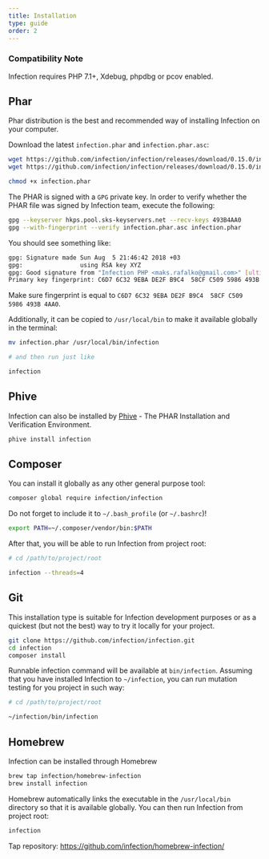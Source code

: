 ```yaml
---
title: Installation
type: guide
order: 2
---
```


### Compatibility Note

Infection requires PHP 7.1+, Xdebug, phpdbg or pcov enabled.

## Phar

Phar distribution is the best and recommended way of installing Infection on your computer.

Download the latest `infection.phar` and `infection.phar.asc`:

``` bash
wget https://github.com/infection/infection/releases/download/0.15.0/infection.phar
wget https://github.com/infection/infection/releases/download/0.15.0/infection.phar.asc

chmod +x infection.phar
```

The PHAR is signed with a `GPG` private key. In order to verify whether the PHAR file was signed by Infection team, execute the following:

```bash
gpg --keyserver hkps.pool.sks-keyservers.net --recv-keys 493B4AA0
gpg --with-fingerprint --verify infection.phar.asc infection.phar
```

You should see something like:

```bash
gpg: Signature made Sun Aug  5 21:46:42 2018 +03
gpg:                using RSA key XYZ
gpg: Good signature from "Infection PHP <maks.rafalko@gmail.com>" [ultimate]
Primary key fingerprint: C6D7 6C32 9EBA DE2F B9C4  58CF C509 5986 493B 4AA0
```

Make sure fingerprint is equal to `C6D7 6C32 9EBA DE2F B9C4  58CF C509 5986 493B 4AA0`.

Additionally, it can be copied to `/usr/local/bin` to make it available globally in the terminal:
 
``` bash
mv infection.phar /usr/local/bin/infection

# and then run just like

infection
```

## Phive

Infection can also be installed by [Phive](https://phar.io/) - The PHAR Installation and Verification Environment.

```bash
phive install infection
```

## Composer

You can install it globally as any other general purpose tool:

``` bash
composer global require infection/infection
```

Do not forget to include it to `~/.bash_profile` (or `~/.bashrc`)!

``` bash
export PATH=~/.composer/vendor/bin:$PATH
```

After that, you will be able to run Infection from project root:

``` bash
# cd /path/to/project/root

infection --threads=4
```

## Git

<p class="tip">This installation type is suitable for Infection development purposes or as a quickest (but not the best) way to try it locally for your project. </p>

``` bash
git clone https://github.com/infection/infection.git
cd infection
composer install
```

Runnable infection command will be available at `bin/infection`. Assuming that you have installed Infection to `~/infection`, you can run mutation testing for you project in such way:

``` bash
# cd /path/to/project/root

~/infection/bin/infection
```

## Homebrew

Infection can be installed through Homebrew

``` bash
brew tap infection/homebrew-infection
brew install infection
```

Homebrew automatically links the executable in the `/usr/local/bin` directory so that it is available globally.
You can then run Infection from project root:

``` bash
infection
```

Tap repository: https://github.com/infection/homebrew-infection/

